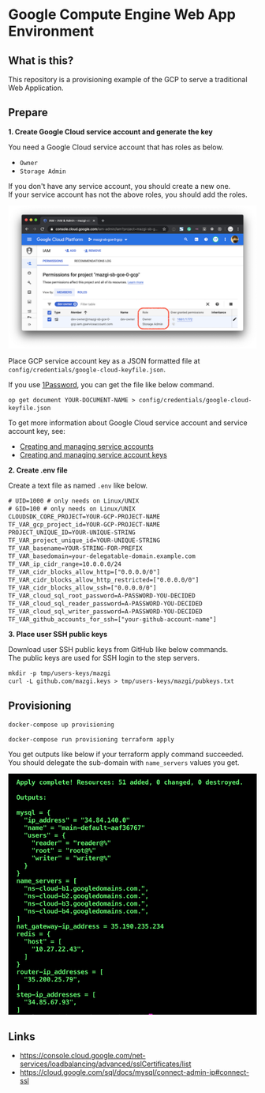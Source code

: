 # Google Compute Engine Web App Environment

## What is this?

This repository is a provisioning example of the GCP to serve a traditional Web Application.

## Prepare

**1. Create Google Cloud service account and generate the key**

You need a Google Cloud service account that has roles as below.

- `Owner`
- `Storage Admin`

If you don't have any service account, you should create a new one.  
If your service account has not the above roles, you should add the roles.

![gcp-console.service-account](docs/images/gcp-console.service-account.png)

Place GCP service account key as a JSON formatted file at `config/credentials/google-cloud-keyfile.json`.

If you use [1Password](https://1password.com/downloads/command-line/), you can get the file like below command.

```shellsession
op get document YOUR-DOCUMENT-NAME > config/credentials/google-cloud-keyfile.json
```

To get more information about Google Cloud service account and service account key, see:

- [Creating and managing service accounts](https://cloud.google.com/iam/docs/creating-managing-service-accounts)
- [Creating and managing service account keys](https://cloud.google.com/iam/docs/creating-managing-service-account-keys)

**2. Create .env file**

Create a text file as named `.env` like below.

```
# UID=1000 # only needs on Linux/UNIX
# GID=100 # only needs on Linux/UNIX
CLOUDSDK_CORE_PROJECT=YOUR-GCP-PROJECT-NAME
TF_VAR_gcp_project_id=YOUR-GCP-PROJECT-NAME
PROJECT_UNIQUE_ID=YOUR-UNIQUE-STRING
TF_VAR_project_unique_id=YOUR-UNIQUE-STRING
TF_VAR_basename=YOUR-STRING-FOR-PREFIX
TF_VAR_basedomain=your-delegatable-domain.example.com
TF_VAR_ip_cidr_range=10.0.0.0/24
TF_VAR_cidr_blocks_allow_http=["0.0.0.0/0"]
TF_VAR_cidr_blocks_allow_http_restricted=["0.0.0.0/0"]
TF_VAR_cidr_blocks_allow_ssh=["0.0.0.0/0"]
TF_VAR_cloud_sql_root_password=A-PASSWORD-YOU-DECIDED
TF_VAR_cloud_sql_reader_password=A-PASSWORD-YOU-DECIDED
TF_VAR_cloud_sql_writer_password=A-PASSWORD-YOU-DECIDED
TF_VAR_github_accounts_for_ssh=["your-github-account-name"]
```

**3. Place user SSH public keys**

Download user SSH public keys from GitHub like below commands.  
The public keys are used for SSH login to the step servers.

```shellsession
mkdir -p tmp/users-keys/mazgi
curl -L github.com/mazgi.keys > tmp/users-keys/mazgi/pubkeys.txt
```

## Provisioning

```shellsession
docker-compose up provisioning
```

```shellsession
docker-compose run provisioning terraform apply
```

You get outputs like below if your terraform apply command succeeded.  
You should delegate the sub-domain with `name_servers` values you get.

![terraform-outputs](docs/images/terraform-outputs.png)

## Links

- https://console.cloud.google.com/net-services/loadbalancing/advanced/sslCertificates/list
- https://cloud.google.com/sql/docs/mysql/connect-admin-ip#connect-ssl
